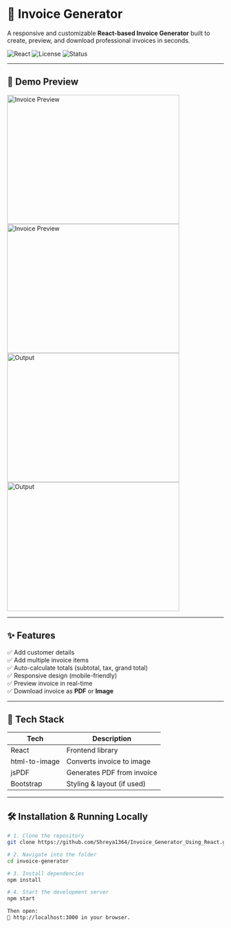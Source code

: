 # 🧾 Invoice Generator

A responsive and customizable **React-based Invoice Generator** built to create, preview, and download professional invoices in seconds.

![React](https://img.shields.io/badge/React-17+-blue.svg)
![License](https://img.shields.io/badge/License-MIT-green.svg)
![Status](https://img.shields.io/badge/Project%20Status-Complete-brightgreen)

---

## 📸 Demo Preview


<img src="https://github.com/user-attachments/assets/4c11f5fe-9357-477c-8c39-c7b2810255b1" alt="Invoice Preview" height="300" width="400"/>

<img src="https://github.com/user-attachments/assets/f399ef8f-df5d-41ab-8a2a-90b046d2c966" alt="Invoice Preview" height="300" width="400"/>


<img src="https://github.com/user-attachments/assets/0034f9e4-456f-4b04-96b2-ba868abaf3d2" alt="Output" height="300" width="400"/>

<img src="https://github.com/user-attachments/assets/11a7b87c-517c-40d8-b3d2-c06757ceedeb" alt="Output" height="300" width="400"/>


---

## ✨ Features

✅ Add customer details  
✅ Add multiple invoice items  
✅ Auto-calculate totals (subtotal, tax, grand total)  
✅ Responsive design (mobile-friendly)  
✅ Preview invoice in real-time  
✅ Download invoice as **PDF** or **Image**

---

## 🚀 Tech Stack

| Tech        | Description                  |
|-------------|------------------------------|
| React       | Frontend library             |
| html-to-image | Converts invoice to image   |
| jsPDF       | Generates PDF from invoice   |
| Bootstrap   | Styling & layout (if used)   |

---

## 🛠️ Installation & Running Locally

```bash
# 1. Clone the repository
git clone https://github.com/Shreya1364/Invoice_Generator_Using_React.git

# 2. Navigate into the folder
cd invoice-generator

# 3. Install dependencies
npm install

# 4. Start the development server
npm start

Then open:
📍 http://localhost:3000 in your browser.

